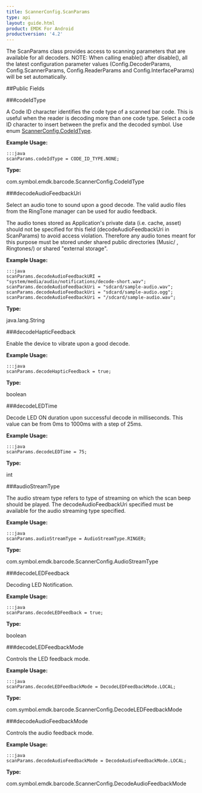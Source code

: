 ```yaml
---
title: ScannerConfig.ScanParams
type: api
layout: guide.html
product: EMDK For Android
productversion: '4.2'
---
```



The ScanParams class provides access to scanning
 parameters that are available for all decoders. NOTE: When calling
 enable() after disable(), all the latest configuration parameter values
 (Config.DecoderParams, Config.ScannerParams, Config.ReaderParams and
 Config.InterfaceParams) will be set automatically.

##Public Fields

###codeIdType

A Code ID character identifies the code type of a scanned bar code.
 This is useful when the reader is decoding more than one code type.
 Select a code ID character to insert between the prefix and the
 decoded symbol. Use enum [ ScannerConfig.CodeIdType](../ScannerConfig-CodeIdType).
 
 

**Example Usage:**
	
	:::java	
	scanParams.codeIdType = CODE_ID_TYPE.NONE;


**Type:**

com.symbol.emdk.barcode.ScannerConfig.CodeIdType

###decodeAudioFeedbackUri

Select an audio tone to sound upon a good decode.
 The valid audio files from the RingTone manager can be used for audio feedback.
 
 The audio tones stored as Application's private data (i.e. cache, asset) should not be specified for this field 
 (decodeAudioFeedbackUri in ScanParams) to avoid access violation. Therefore any audio tones meant for this 
 purpose must be stored under shared public directories (Music/ , Ringtones/) or shared "external storage".
 
 

**Example Usage:**
	
	:::java	
	scanParams.decodeAudioFeedbackURI = "system/media/audio/notifications/decode-short.wav";
	scanParams.decodeAudioFeedbackUri = "sdcard/sample-audio.wav";
	scanParams.decodeAudioFeedbackUri = "sdcard/sample-audio.ogg";
	scanParams.decodeAudioFeedbackUri = "/sdcard/sample-audio.wav";


**Type:**

java.lang.String

###decodeHapticFeedback

Enable the device to vibrate upon a good decode.
 
 

**Example Usage:**
	
	:::java	
	scanParams.decodeHapticFeedback = true;


**Type:**

boolean

###decodeLEDTime

Decode LED ON duration upon successful decode in milliseconds.
 This value can be from 0ms to 1000ms with a step of 25ms.
 
 

**Example Usage:**
	
	:::java	
	scanParams.decodeLEDTime = 75;


**Type:**

int

###audioStreamType

The audio stream type refers to type of streaming on which the scan beep should be played. 
 The decodeAudioFeedbackUri specified must be available for the audio streaming type specified.
 
 

**Example Usage:**
	
	:::java	
	scanParams.audioStreamType = AudioStreamType.RINGER;


**Type:**

com.symbol.emdk.barcode.ScannerConfig.AudioStreamType

###decodeLEDFeedback

Decoding LED Notification.
 
 

**Example Usage:**
	
	:::java	
	scanParams.decodeLEDFeedback = true;


**Type:**

boolean

###decodeLEDFeedbackMode

Controls the LED feedback mode.
 
 

**Example Usage:**
	
	:::java	
	scanParams.decodeLEDFeedbackMode = DecodeLEDFeedbackMode.LOCAL;


**Type:**

com.symbol.emdk.barcode.ScannerConfig.DecodeLEDFeedbackMode

###decodeAudioFeedbackMode

Controls the audio feedback mode.
 
 

**Example Usage:**
	
	:::java	
	scanParams.decodeAudioFeedbackMode = DecodeAudioFeedbackMode.LOCAL;


**Type:**

com.symbol.emdk.barcode.ScannerConfig.DecodeAudioFeedbackMode

